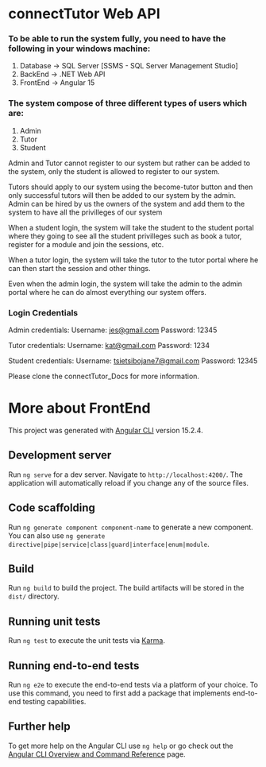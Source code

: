 # connectTutor Web API
### To be able to run the system fully, you need to have the following in your windows machine:
1.  Database -> SQL Server [SSMS - SQL Server Management Studio] 
2.  BackEnd -> .NET Web API
3.  FrontEnd -> Angular 15

### The system compose of three different types of users which are:
1. Admin
2. Tutor
3. Student

Admin and Tutor cannot register to our system but rather can be added to the system, only the student is allowed to register
to our system.

Tutors should apply to our system using the become-tutor button and then only successful tutors will then be added to our system
by the admin.
Admin can be hired by us the owners of the system and add them to the system to have all the privilleges of our system

When a student login, the system will take the student to the student portal where they going to see all the student privilleges such as book a tutor, register for a module and join the sessions, etc.

When a tutor login, the system will take the tutor to the tutor portal where he can then start the session and other things. 

Even when the admin login, the system will take the admin to the admin portal where he can do almost everything our system offers.

### Login Credentials
Admin credentials:
Username: jes@gmail.com
Password: 12345

Tutor credentials:
Username: kat@gmail.com
Password: 1234

Student credentials:
Username: tsietsibojane7@gmail.com
Password: 12345

Please clone the connectTutor_Docs for more information.



# More about FrontEnd

This project was generated with [Angular CLI](https://github.com/angular/angular-cli) version 15.2.4.

## Development server

Run `ng serve` for a dev server. Navigate to `http://localhost:4200/`. The application will automatically reload if you change any of the source files.

## Code scaffolding

Run `ng generate component component-name` to generate a new component. You can also use `ng generate directive|pipe|service|class|guard|interface|enum|module`.

## Build

Run `ng build` to build the project. The build artifacts will be stored in the `dist/` directory.

## Running unit tests

Run `ng test` to execute the unit tests via [Karma](https://karma-runner.github.io).

## Running end-to-end tests

Run `ng e2e` to execute the end-to-end tests via a platform of your choice. To use this command, you need to first add a package that implements end-to-end testing capabilities.

## Further help

To get more help on the Angular CLI use `ng help` or go check out the [Angular CLI Overview and Command Reference](https://angular.io/cli) page.
